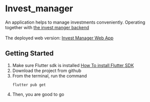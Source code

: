 # Invest_manager

An application helps to manage investments conveniently. Operating together with <a href="https://github.com/michaelwoan97/invest-manager-server">the invest manger backend</a>
<br/>
<br/>
The deployed web version: <a href="https://invest-manager-f1a90.web.app/#/">Invest Manager Web App</a>

## Getting Started
1. Make sure Flutter sdk is installed <a href="https://docs.flutter.dev/get-started/install?gclid=Cj0KCQiA-JacBhC0ARIsAIxybyNkrVuJl0I59OMO0g7rfweQau7nDw-tczvWirq9WpSlBXTrNpyAjYoaAqEpEALw_wcB&gclsrc=aw.ds">How To install Flutter SDK</a>
2. Download the project from github
3. From the terminal, run the command 
    ```sh
    flutter pub get
    ```
3. Then, you are good to go

